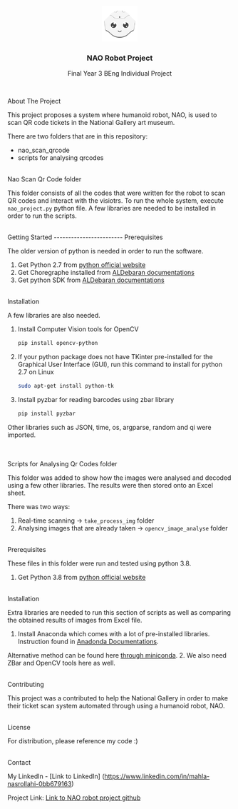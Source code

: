 

<!-- PROJECT LOGO -->
<br />
<p align="center">
  <a href="https://github.com/mahlaNasr/nao_robot_project">
    <img src="nao_logo.png" alt="Logo" width="80" height="80">
  </a>

  <h3 align="center">NAO Robot Project</h3>

  <p align="center">
    Final Year 3 BEng Individual Project
    <br />
  </p>
</p>




<br />


<!-- ABOUT THE PROJECT -->
About The Project

This project proposes a system where humanoid robot, NAO, is used to scan QR code tickets in the National Gallery art museum.

There are two folders that are in this repository:
* nao_scan_qrcode
* scripts for analysing qrcodes

<br />
Nao Scan Qr Code folder

This folder consists of all the codes that were written for the robot to scan QR codes and interact with the visiotrs.
To run the whole system, execute `nao_project.py` python file. A few libraries are needed to be installed in order to run the scripts.



<br />
<!-- GETTING STARTED -->
Getting Started
------------------------
Prerequisites

The older version of python is needed in order to run the software.
1. Get Python 2.7 from [python official website](https://www.python.org/about/)
2. Get Choregraphe installed from [ALDebaran documentations](http://doc.aldebaran.com/2-4/software/choregraphe/installing.html)
3. Get python SDK from [ALDebaran documentations](http://doc.aldebaran.com/2-4/dev/python/install_guide.html)


<br />
Installation

A few libraries are also needed.

1. Install Computer Vision tools for OpenCV
    ```sh
    pip install opencv-python
    ```
2. If your python package does not have TKinter pre-installed for the Graphical User Interface (GUI), run this command to install for python 2.7 on Linux
   ```sh
   sudo apt-get install python-tk
   ```
3. Install pyzbar for reading barcodes using zbar library
   ```sh
   pip install pyzbar
   ```
   
Other libraries such as JSON, time, os, argparse, random and qi were imported.


<br />
<br />
Scripts for Analysing Qr Codes folder 

This folder was added to show how the images were analysed and decoded using a few other libraries. The results were then stored onto an Excel sheet.

There was two ways:
1. Real-time scanning -> `take_process_img` folder
2. Analysing images that are already taken -> `opencv_image_analyse` folder
 

<br />
Prerequisites

These files in this folder were run and tested using python 3.8. 
1. Get Python 3.8 from [python official website](https://www.python.org/about/)


<br />
Installation

Extra libraries are needed to run this section of scripts as well as comparing the obtained results of images from Excel file.

1. Install Anaconda which comes with a lot of pre-installed libraries. Instruction found in [Anadonda Documentations](https://docs.continuum.io/anaconda/install/).

  Alternative method can be found here [through miniconda](https://pandas.pydata.org/pandas-docs/stable/getting_started/install.html).
2. We also need ZBar and OpenCV tools here as well.



<br />
<!-- CONTRIBUTING -->
Contributing

This project was a contributed to help the National Gallery in order to make their ticket scan system automated through using a humanoid robot, NAO.


<br />
<!-- LICENSE -->
License

For distribution, please reference my code :)

<br />
<!-- CONTACT -->
Contact

My LinkedIn - [Link to LinkedIn] (https://www.linkedin.com/in/mahla-nasrollahi-0bb679163)

Project Link:  [Link to NAO robot project github](https://github.com/mahlaNasr/nao_robot_project)


